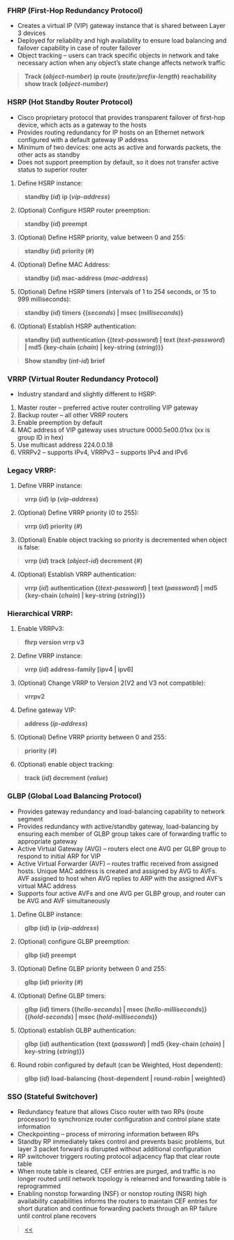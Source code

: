 ### FHRP (First-Hop Redundancy Protocol)
* Creates a virtual IP (VIP) gateway instance that is shared between Layer 3 devices
* Deployed for reliability and high availability to ensure load balancing and failover capability in case of router failover
* Object tracking – users can track specific objects in network and take necessary action when any object’s state change affects network traffic
> **Track (*object-number*) ip route (*route/prefix-length*) reachability** 
> **show track (*object-number*)**


### HSRP (Hot Standby Router Protocol)
* Cisco proprietary protocol that provides transparent failover of first-hop device, which acts as a gateway to the hosts
* Provides routing redundancy for IP hosts on an Ethernet network configured with a default gateway IP address
* Minimum of two devices: one acts as active and forwards packets, the other acts as standby
* Does not support preemption by default, so it does not transfer active status to superior router
1. Define HSRP instance: 
> **standby (*id*) ip (*vip-address*)**  
2. (Optional) Configure HSRP router preemption:
> **standby (*id*) preempt**  
3. (Optional) Define HSRP priority, value between 0 and 255: 
> **standby (*id*) priority (*#*)**  
4. (Optional) Define MAC Address:
> **standby (*id*) mac-address (*mac-address*)**  
5. (Optional) Define HSRP timers (intervals of 1 to 254 seconds, or 15 to 999 milliseconds):
> **standby (*id*) timers {(*seconds*) | msec (*milliseconds*)}**  
6. (Optional) Establish HSRP authentication:
> **standby (*id*) authentication {(*text-password*) | text (*text-password*) | md5 {key-chain (*chain*) | key-string (*string*)}}**  

> **Show standby (*int-id*) brief**


### VRRP (Virtual Router Redundancy Protocol)
* Industry standard and slightly different to HSRP:
1. Master router – preferred active router controlling VIP gateway
2. Backup router – all other VRRP routers
3. Enable preemption by default
4. MAC address of VIP gateway uses structure 0000.5e00.01xx (xx is group ID in hex)
5. Use multicast address 224.0.0.18
6. VRRPv2 – supports IPv4, VRRPv3 – supports IPv4 and IPv6
  
  
### Legacy VRRP:
1. Define VRRP instance:
> **vrrp (*id*) ip (*vip-address*)**
2. (Optional) Define VRRP priority (0 to 255):
> **vrrp (*id*) priority (*#*)**
3. (Optional) Enable object tracking so priority is decremented when object is false:
> **vrrp (*id*) track (*object-id*) decrement (*#*)**
4. (Optional) Establish VRRP authentication:
> **vrrp (*id*) authentication {(*text-password*) | text (*password*) | md5 {key-chain (*chain*) | key-string (*string*)}}**


### Hierarchical VRRP:
1. Enable VRRPv3:
> **fhrp version vrrp v3**
2. Define VRRP instance:
> **vrrp (*id*) address-family [ipv4 | ipv6]**
3. (Optional) Change VRRP to Version 2(V2 and V3 not compatible):
> **vrrpv2**
4. Define gateway VIP:
> **address (*ip-address*)**
5. (Optional) Define VRRP priority between 0 and 255:
> **priority (*#*)**
6. (Optional) enable object tracking:
> **track (*id*) decrement (*value*)**


### GLBP (Global Load Balancing Protocol)
* Provides gateway redundancy and load-balancing capability to network segment
* Provides redundancy with active/standby gateway, load-balancing by ensuring each member of GLBP group takes care of forwarding traffic to appropriate gateway
* Active Virtual Gateway (AVG) – routers elect one AVG per GLBP group to respond to initial ARP for VIP
* Active Virtual Forwarder (AVF) – routes traffic received from assigned hosts. Unique MAC address is created and assigned by AVG to AVFs. AVF assigned to host when AVG replies to ARP with the assigned AVF’s virtual MAC address
* Supports four active AVFs and one AVG per GLBP group, and router can be AVG and AVF simultaneously
1. Define GLBP instance:
> **glbp (*id*) ip (*vip-address*)**
2. (Optional) configure GLBP preemption:
> **glbp (*id*) preempt**
3. (Optional) Define GLBP priority between 0 and 255:
> **glbp (*id*) priority (*#*)**
4. (Optional) Define GLBP timers:
> **glbp (*id*) timers {(*hello-seconds*) | msec (*hello-milliseconds*)} {(*hold-seconds*) | msec (*hold-milliseconds*)}**
5. (Optional) establish GLBP authentication:
> **glbp (*id*) authentication {text (*password*) | md5 {key-chain (*chain*) | key-string (*string*)}}**
6. Round robin configured by default (can be Weighted, Host dependent):
> **glbp (*id*) load-balancing {host-dependent | round-robin | weighted}**


### SSO (Stateful Switchover)
* Redundancy feature that allows Cisco router with two RPs (route processor) to synchronize router configuration and control plane state information
* Checkpointing – process of mirroring information between RPs
* Standby RP immediately takes control and prevents basic problems, but layer 3 packet forward is disrupted without additional configuration
* RP switchover triggers routing protocol adjacency flap that clear route table
* When route table is cleared, CEF entries are purged, and traffic is no longer routed until network topology is relearned and forwarding table is reprogrammed
* Enabling nonstop forwarding (NSF) or nonstop routing (NSR) high availability capabilities informs the routers to maintain CEF entries for short duration and continue forwarding packets through an RP failure until control plane recovers


> [<<](https://github.com/network-dluong/CCNP-ENCOR/tree/1.0-Architecture)
